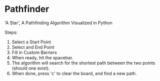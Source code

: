 # Pathfinder
'A Star', A Pathfinding Algorithm Visualized in Python

Steps:
1) Select a Start Point
2) Select and End Point
3) Fill in Custom Barriers
4) When ready, hit the spacebar.
5) The algorithm will search for the shortest path between the two points (should one exist).
6) When done, press 'c' to clear the board, and find a new path.
